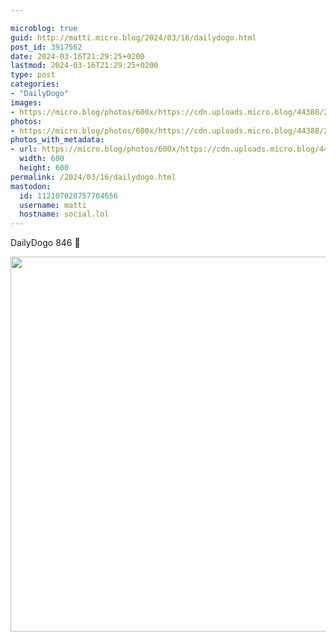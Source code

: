 ```yaml
---

microblog: true
guid: http://matti.micro.blog/2024/03/16/dailydogo.html
post_id: 3917562
date: 2024-03-16T21:29:25+0200
lastmod: 2024-03-16T21:29:25+0200
type: post
categories:
- "DailyDogo"
images:
- https://micro.blog/photos/600x/https://cdn.uploads.micro.blog/44388/2024/a563926534ed4243a5eb7a2ceda03fc4.jpg
photos:
- https://micro.blog/photos/600x/https://cdn.uploads.micro.blog/44388/2024/a563926534ed4243a5eb7a2ceda03fc4.jpg
photos_with_metadata:
- url: https://micro.blog/photos/600x/https://cdn.uploads.micro.blog/44388/2024/a563926534ed4243a5eb7a2ceda03fc4.jpg
  width: 600
  height: 600
permalink: /2024/03/16/dailydogo.html
mastodon:
  id: 112107020757704656
  username: matti
  hostname: social.lol
---
```

DailyDogo 846 🐶

<img src="https://micro.blog/photos/600x/https://blog.martin-haehnel.de/uploads/2024/a563926534ed4243a5eb7a2ceda03fc4.jpg" width="600" height="600" alt="" />
